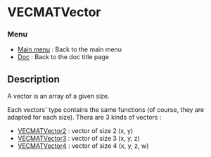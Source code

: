 # VECMATVector
### Menu
* [Main menu](../../Readme.md) : Back to the main menu
* [Doc](../VECMATKit.md) : Back to the doc title page

## Description

A vector is an array of a given size.

Each vectors' type contains the same functions (of course, they are adapted for each size). Thera are 3 kinds of vectors :
* [VECMATVector2](./VECMATVector2.md) : vector of size 2 (x, y)
* [VECMATVector3](./VECMATVector3.md) : vector of size 3 (x, y, z)
* [VECMATVector4](./VECMATVector4.md) : vector of size 4 (x, y, z, w)
